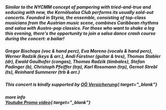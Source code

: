 ##### Similar to the NYCMM concept of pampering with tried-and-true and seducing with new, the **Kernölsalsa Club** performs its usually sold-out concerts. Founded in Styria, the ensemble, consisting of top-class musicians from the Austrian music scene, combines Caribbean rhythms and salsa with Austro-pop classics. For those who want to shake a leg this evening, there's the opportunity to join a salsa dance crash course during the concert: **a bailar!**
##### **Gregor Bischops** (voc & hand perc), **Eva Moreno** (vocals & hand perc), **Werner Radzik** (keys & arr.), **Andi Fürstner** (guitar & tres), **Thomas Stabler** (dr), **Ewald Gaulhofer** (congas), **Thomas Radzik** (timbales), **Stefan Padinger** (b), **Christoph Pfeiffer** (trp), **Karl Rossmann** (trp), **Gernot Strebl** (ts), **Reinhard Summerer** (trb & arr.)
##### *This concert is kindly supported by [OÖ Versicherung](https://www.versich.at/){:target="_blank"}*

##### more info<br>[Youtube Promo video](https://www.youtube.com/watch?v=V4S3dcDsXGo){:target="_blank"}